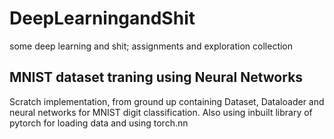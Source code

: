 # DeepLearningandShit
some deep learning and shit; assignments and exploration collection

## MNIST dataset traning using Neural Networks
Scratch implementation, from ground up containing Dataset, Dataloader and neural networks for MNIST digit classification.
Also using inbuilt library of pytorch for loading data and using torch.nn 
